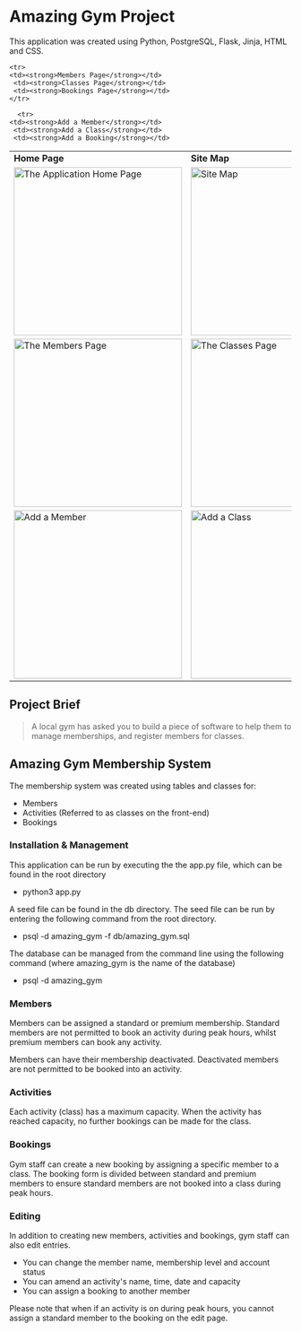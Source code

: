 # Amazing Gym Project

This application was created using Python, PostgreSQL, Flask, Jinja, HTML and CSS.

<table>

  <tr>
    <td><strong>Home Page</strong></td>
     <td><strong>Site Map</strong></td>
     <td><strong>Duplicate Booking Message</strong></td>
  </tr>
  
  <tr>
    <td><img src="https://user-images.githubusercontent.com/100124261/166433653-0c45f78d-bcde-4ff9-8c8c-e89468d38126.png" alt="The Application Home Page" width="300" /></td>
    <td><img src="https://user-images.githubusercontent.com/100124261/166436683-8fface28-aabb-4946-a11d-0b237dbd3395.png" alt="Site Map" width="300" /></td>
    <td><img src="https://user-images.githubusercontent.com/100124261/166436946-bbf01bab-1a74-423a-adb3-208ec5e38ac3.png" alt="Message to User When Booking Cannot Be Made" width="300" /></td>
  </tr>
  
    <tr>
    <td><strong>Members Page</strong></td>
     <td><strong>Classes Page</strong></td>
     <td><strong>Bookings Page</strong></td>
    </tr>
  <tr>
    <td><img src="https://user-images.githubusercontent.com/100124261/166434416-40277fab-be89-40e7-a5fb-de1c237a6cc0.png" alt="The Members Page" width="300" /></td>
    <td><img src="https://user-images.githubusercontent.com/100124261/166435916-d331e959-e2e2-42a1-b23d-9c3234882774.png" alt="The Classes Page" width="300" /></td>
    <td><img src="https://user-images.githubusercontent.com/100124261/166436247-3a0e91e3-d7f1-46e3-9471-86cce8e3b54c.png" alt="The Classes Page" width="300" /></td>
  </tr>
  
      <tr>
    <td><strong>Add a Member</strong></td>
     <td><strong>Add a Class</strong></td>
     <td><strong>Add a Booking</strong></td>
  </tr>
  <tr>
    <td><img src="https://user-images.githubusercontent.com/100124261/166436482-41796d68-c991-433c-8591-12eca41e0b18.png" alt="Add a Member" width="300" /></td>
    <td><img src="https://user-images.githubusercontent.com/100124261/166436529-950450a6-7ba8-46f6-b186-6a5db2ede17c.png" alt="Add a Class" width="300" /></td>
    <td><img src="https://user-images.githubusercontent.com/100124261/166436558-2ac18394-446d-4017-b753-fc6edb24e031.png" alt="Add a Booking width="300" /></td>
  </tr>
  
 </table>

## Project Brief

> A local gym has asked you to build a piece of software to help them to manage memberships, and register members for classes.

## Amazing Gym Membership System

The membership system was created using tables and classes for:

- Members
- Activities (Referred to as classes on the front-end)
- Bookings

### Installation & Management

This application can be run by executing the the app.py file, which can be found in the root directory

- python3 app.py

A seed file can be found in the db directory. The seed file can be run by entering the following command from the root directory.

- psql -d amazing_gym -f db/amazing_gym.sql

The database can be managed from the command line using the following command (where amazing_gym is the name of the database)

- psql -d amazing_gym

### Members

Members can be assigned a standard or premium membership. Standard members are not permitted to book an activity during peak hours, whilst premium members can book any activity.

Members can have their membership deactivated. Deactivated members are not permitted to be booked into an activity.

### Activities

Each activity (class) has a maximum capacity. When the activity has reached capacity, no further bookings can be made for the class.

### Bookings

Gym staff can create a new booking by assigning a specific member to a class. The booking form is divided between standard and premium members to ensure standard members are not booked into a class during peak hours.

### Editing


In addition to creating new members, activities and bookings, gym staff can also edit entries.

- You can change the member name, membership level and account status
- You can amend an activity's name, time, date and capacity
- You can assign a booking to another member 

Please note that when if an activity is on during peak hours, you cannot assign a standard member to the booking on the edit page.
